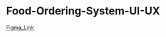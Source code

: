 # Food-Ordering-System-UI-UX
[Figma_Link](https://www.figma.com/design/1JfOWn6BEkKJAPG1H7QNzQ/Restaurant-Website-UI-Template?node-id=0-1&t=eJegLqMCvuDNcImo-0)
